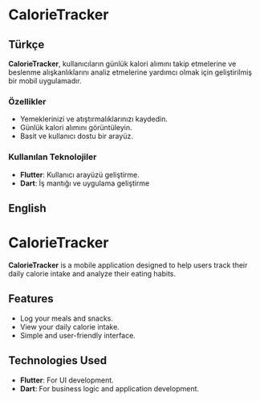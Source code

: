# CalorieTracker

## Türkçe
**CalorieTracker**, kullanıcıların günlük kalori alımını takip etmelerine ve beslenme alışkanlıklarını analiz etmelerine yardımcı olmak için geliştirilmiş bir mobil uygulamadır.

### Özellikler
- Yemeklerinizi ve atıştırmalıklarınızı kaydedin.
- Günlük kalori alımını görüntüleyin.
- Basit ve kullanıcı dostu bir arayüz.

### Kullanılan Teknolojiler
- **Flutter**: Kullanıcı arayüzü geliştirme.
- **Dart**: İş mantığı ve uygulama geliştirme
  
## English
# CalorieTracker

**CalorieTracker** is a mobile application designed to help users track their daily calorie intake and analyze their eating habits.

## Features
- Log your meals and snacks.
- View your daily calorie intake.
- Simple and user-friendly interface.

## Technologies Used
- **Flutter**: For UI development.
- **Dart**: For business logic and application development.
